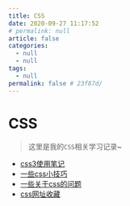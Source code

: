 ```yaml
---
title: CSS
date: 2020-09-27 11:17:52
# permalink: null
article: false
categories: 
  - null
  - null
tags: 
  - null
permalink: false # 23f87d/
---
```


# CSS
> 这里是我的`CSS`相关学习记录~


- [css3使用笔记](./css3.html)
- [一些css小技巧](./css-skills.html)
- [一些关于css的问题](./question.html)
- [css网址收藏](./collect.html)






